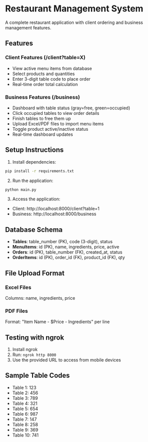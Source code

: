 # Restaurant Management System

A complete restaurant application with client ordering and business management features.

## Features

### Client Features (/client?table=X)
- View active menu items from database
- Select products and quantities
- Enter 3-digit table code to place order
- Real-time order total calculation

### Business Features (/business)
- Dashboard with table status (gray=free, green=occupied)
- Click occupied tables to view order details
- Finish tables to free them up
- Upload Excel/PDF files to import menu items
- Toggle product active/inactive status
- Real-time dashboard updates

## Setup Instructions

1. Install dependencies:
```bash
pip install -r requirements.txt
```

2. Run the application:
```bash
python main.py
```

3. Access the application:
- Client: http://localhost:8000/client?table=1
- Business: http://localhost:8000/business

## Database Schema

- **Tables**: table_number (PK), code (3-digit), status
- **MenuItems**: id (PK), name, ingredients, price, active
- **Orders**: id (PK), table_number (FK), created_at, status
- **OrderItems**: id (PK), order_id (FK), product_id (FK), qty

## File Upload Format

### Excel Files
Columns: name, ingredients, price

### PDF Files
Format: "Item Name - $Price - Ingredients" per line

## Testing with ngrok

1. Install ngrok
2. Run: `ngrok http 8000`
3. Use the provided URL to access from mobile devices

## Sample Table Codes
- Table 1: 123
- Table 2: 456
- Table 3: 789
- Table 4: 321
- Table 5: 654
- Table 6: 987
- Table 7: 147
- Table 8: 258
- Table 9: 369
- Table 10: 741